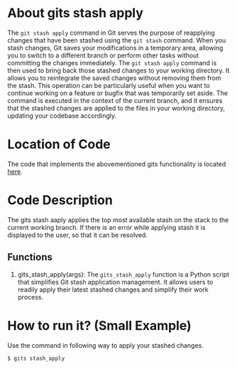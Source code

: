 # About gits stash apply
The `git stash apply` command in Git serves the purpose of reapplying changes that have been stashed using the `git stash` command. When you stash changes, Git saves your modifications in a temporary area, allowing you to switch to a different branch or perform other tasks without committing the changes immediately. The `git stash apply` command is then used to bring back those stashed changes to your working directory. It allows you to reintegrate the saved changes without removing them from the stash. This operation can be particularly useful when you want to continue working on a feature or bugfix that was temporarily set aside. The command is executed in the context of the current branch, and it ensures that the stashed changes are applied to the files in your working directory, updating your codebase accordingly.

# Location of Code
The code that implements the abovementioned gits functionality is located [here](https://github.com/amoghmahesh14/GITS/blob/master/code/gits_stash_apply.py).

# Code Description
The gits stash aaply applies the top most available stash on the stack to the current working branch. If there is an error while applying stash it is displayed to the user, so that it can be resolved.

## Functions
1. gits_stash_apply(args):
The `gits_stash_apply` function is a Python script that simplifies Git stash application management. It allows users to readily apply their latest stashed changes and simplify their work process.

# How to run it? (Small Example)
Use the command in following way to apply your stashed changes.
```
$ gits stash_apply

```